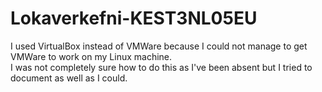 # Lokaverkefni-KEST3NL05EU
I used VirtualBox instead of VMWare because I could not manage to get VMWare to work on my Linux machine.  
I was not completely sure how to do this as I've been absent but I tried to document as well as I could.  


